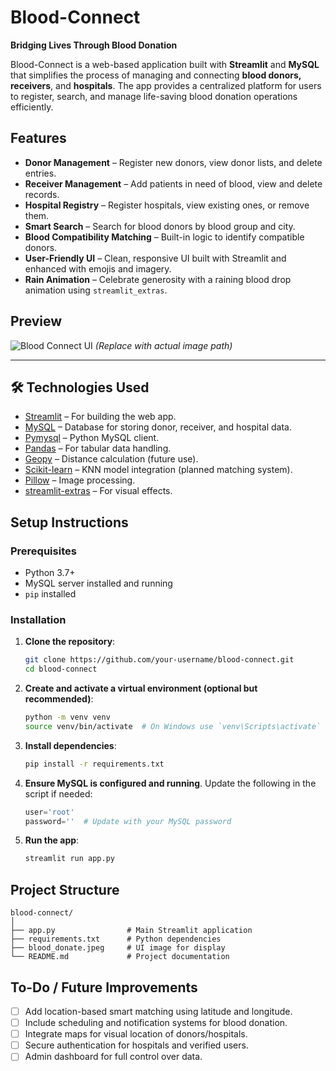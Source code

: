 # Blood-Connect

**Bridging Lives Through Blood Donation**

Blood-Connect is a web-based application built with **Streamlit** and **MySQL** that simplifies the process of managing and connecting **blood donors, receivers**, and **hospitals**. The app provides a centralized platform for users to register, search, and manage life-saving blood donation operations efficiently.

## Features

* **Donor Management** – Register new donors, view donor lists, and delete entries.
* **Receiver Management** – Add patients in need of blood, view and delete records.
* **Hospital Registry** – Register hospitals, view existing ones, or remove them.
* **Smart Search** – Search for blood donors by blood group and city.
* **Blood Compatibility Matching** – Built-in logic to identify compatible donors.
* **User-Friendly UI** – Clean, responsive UI built with Streamlit and enhanced with emojis and imagery.
* **Rain Animation** – Celebrate generosity with a raining blood drop animation using `streamlit_extras`.
  
## Preview

![Blood Connect UI](path_to_your_screenshot.png) *(Replace with actual image path)*

---

## 🛠️ Technologies Used

* [Streamlit](https://streamlit.io/) – For building the web app.
* [MySQL](https://www.mysql.com/) – Database for storing donor, receiver, and hospital data.
* [Pymysql](https://pymysql.readthedocs.io/) – Python MySQL client.
* [Pandas](https://pandas.pydata.org/) – For tabular data handling.
* [Geopy](https://pypi.org/project/geopy/) – Distance calculation (future use).
* [Scikit-learn](https://scikit-learn.org/) – KNN model integration (planned matching system).
* [Pillow](https://python-pillow.org/) – Image processing.
* [streamlit-extras](https://github.com/tylerjrichards/streamlit-extras) – For visual effects.

## Setup Instructions

### Prerequisites

* Python 3.7+
* MySQL server installed and running
* `pip` installed

### Installation

1. **Clone the repository**:

   ```bash
   git clone https://github.com/your-username/blood-connect.git
   cd blood-connect
   ```

2. **Create and activate a virtual environment (optional but recommended)**:

   ```bash
   python -m venv venv
   source venv/bin/activate  # On Windows use `venv\Scripts\activate`
   ```

3. **Install dependencies**:

   ```bash
   pip install -r requirements.txt
   ```

4. **Ensure MySQL is configured and running**. Update the following in the script if needed:

   ```python
   user='root'
   password=''  # Update with your MySQL password
   ```

5. **Run the app**:

   ```bash
   streamlit run app.py
   ```

## Project Structure

```
blood-connect/
│
├── app.py                # Main Streamlit application
├── requirements.txt      # Python dependencies
├── blood_donate.jpeg     # UI image for display
└── README.md             # Project documentation
```

## To-Do / Future Improvements

* [ ] Add location-based smart matching using latitude and longitude.
* [ ] Include scheduling and notification systems for blood donation.
* [ ] Integrate maps for visual location of donors/hospitals.
* [ ] Secure authentication for hospitals and verified users.
* [ ] Admin dashboard for full control over data.
